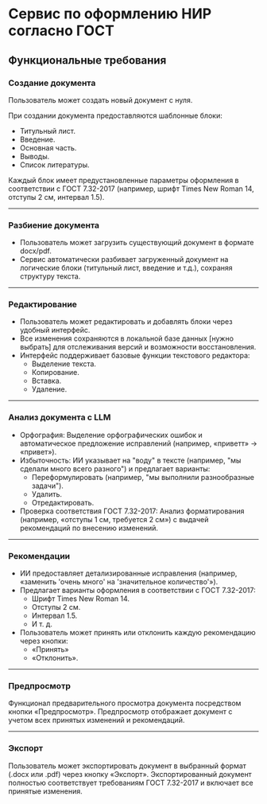 # Сервис по оформлению НИР согласно ГОСТ
## Функциональные требования
### Создание документа
Пользователь может создать новый документ с нуля.

При создании документа предоставляются шаблонные блоки:

- Титульный лист.
- Введение.
- Основная часть.
- Выводы.
- Список литературы.

Каждый блок имеет предустановленные параметры оформления в соответствии с ГОСТ 7.32-2017 (например, шрифт Times New Roman 14, отступы 2 см, интервал 1.5).

---
### Разбиение документа
- Пользователь может загрузить существующий документ в формате docx/pdf.
- Сервис автоматически разбивает загруженный документ на логические блоки (титульный лист, введение и т.д.), сохраняя структуру текста.
---
### Редактирование
- Пользователь может редактировать и добавлять блоки через удобный интерфейс.
- Все изменения сохраняются в локальной базе данных [нужно выбрать] для отслеживания версий и возможности восстановления.
- Интерфейс поддерживает базовые функции текстового редактора:
  - Выделение текста.
  - Копирование.
  - Вставка.
  - Удаление.
---
### Анализ документа с LLM
- Орфография: Выделение орфографических ошибок и автоматическое предложение исправлений
(например, «приветт» → «привет»).
- Избыточность: ИИ указывает на "воду" в тексте (например, "мы сделали много всего разного") и предлагает варианты:
  - Переформулировать (например, "мы выполнили разнообразные задачи").
  - Удалить.
  - Отредактировать.
- Проверка соответствия ГОСТ 7.32-2017: Анализ форматирования (например, «отступы 1 см, требуется 2 см») с выдачей рекомендаций по внесению изменений.
---
### Рекомендации
- ИИ предоставляет детализированные исправления (например, «заменить 'очень много' на 'значительное количество'»).
- Предлагает варианты оформления в соответствии с ГОСТ 7.32-2017:
  - Шрифт Times New Roman 14.
  - Отступы 2 см.
  - Интервал 1.5.
  - И т. д.
- Пользователь может принять или отклонить каждую рекомендацию через кнопки:
  - «Принять» 
  - «Отклонить».
---
### Предпросмотр
Функционал предварительного просмотра документа посредством кнопки «Предпросмотр».
Предпросмотр отображает документ с учетом всех принятых изменений и рекомендаций.

---
### Экспорт
Пользователь может экспортировать документ в выбранный формат (.docx или .pdf) через кнопку «Экспорт».
Экспортированный документ полностью соответствует требованиям ГОСТ 7.32-2017 и включает все принятые изменения.
